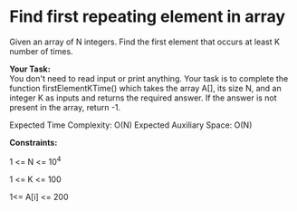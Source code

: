 # Find first repeating element in array

Given an array of N integers. Find the first element that occurs at least K number of times.

**Your Task:**  
You don't need to read input or print anything. Your task is to complete the function firstElementKTime() which takes the array A[], its size N, and an integer K as inputs and returns the required answer. If the answer is not present in the array, return -1.

Expected Time Complexity: O(N)
Expected Auxiliary Space: O(N)

**Constraints:**

1 <= N <= 10<sup>4</sup>

1 <= K <= 100

1<= A[i] <= 200